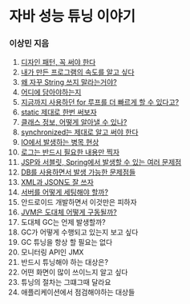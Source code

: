 # 자바 성능 튜닝 이야기

### 이상민 지음

1. [디자인 패턴, 꼭 써야 한다](contents/1_디자인_패턴_꼭_써야_한다/README.md)
2. [내가 만든 프로그램의 속도를 알고 싶다](contents/2_내가_만든_프로그램의_속도를_알고_싶다/README.md)
3. [왜 자꾸 String 쓰지 말라는거야?](contents/3_왜_자꾸_String_쓰지_말라는거야/README.md)
4. [어디에 담아야하는지](contents/4_어디에_담아야하는지/README.md)
5. [지금까지 사용하던 for 루프를 더 빠르게 할 수 있다고?](contents/5_지금까지_사용하던_for_루프를_더_빠르게_할_수_있다고/README.md)
6. [static 제대로 한번 써보자](contents/6_static_제대로_한번_써보자/README.md)
7. [클래스 정보, 어떻게 알아낼 수 있나?](contents/7_클래스_정보_어떻게_알아낼_수_있나/README.md)
8. [synchronized는 제대로 알고 써야 한다](contents/8_synchronized는_제대로_알고_써야_한다/README.md)
9. [IO에서 발생하는 병목 현상](contents/9_IO에서_발생하는_병목_현상/README.md)
10. [로그는 반드시 필요한 내용만 찍자](contents/10_로그는_반드시_필요한_내용만_찍자/README.md)
11. [JSP와 서블릿, Spring에서 발생할 수 있는 여러 문제점](contents/11_JSP와_서블릿_Spring에서_발생할_수_있는_여러_문제점/README.md)
12. [DB를 사용하면서 발생 가능한 문제점들](contents/12_DB를_사용하면서_발생_가능한_문제점들/README.md)
13. [XML과 JSON도 잘 쓰자](contents/13_XML과_JSON도_잘_쓰자/README.md)
14. [서버를 어떻게 세팅해야 할까?](contents/14_서버를_어떻게_세팅해야_할까/README.md)
15. 안드로이드 개발하면서 이것만은 피하자
16. [JVM은 도대체 어떻게 구동될까?](contents/16_JVM은_도대체_어떻게_구동될까/README.md)
17. 도대체 GC는 언제 발생할까?
18. GC가 어떻게 수행되고 있는지 보고 싶다
19. GC 튜닝을 항상 할 필요는 없다
20. 모니터링 API인 JMX
21. 반드시 튜닝해야 하는 대상은?
22. 어떤 화면이 많이 쓰이느지 알고 싶다
23. 튜닝의 절차는 그떄그때 달라요
24. 애플리케이션에서 점검해야하는 대상들

